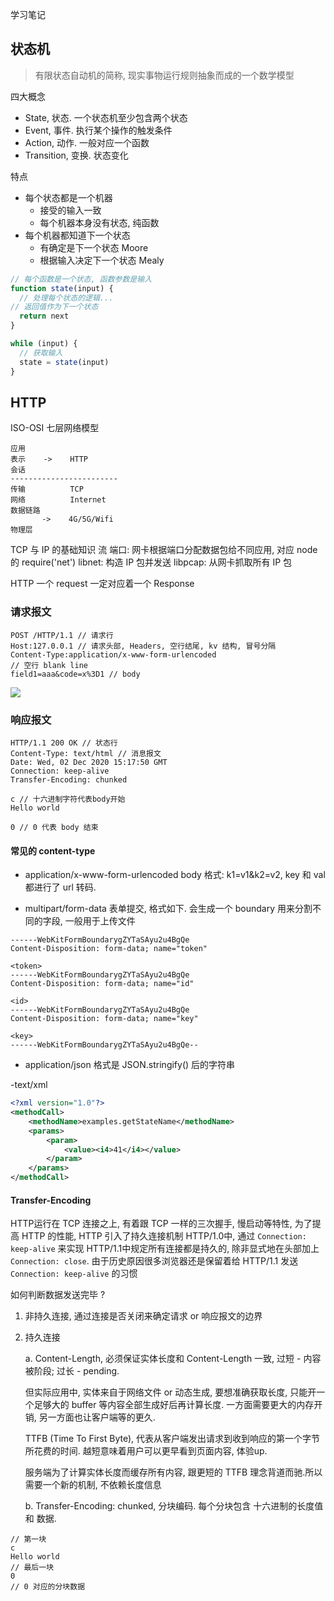 学习笔记

## 状态机

> 有限状态自动机的简称, 现实事物运行规则抽象而成的一个数学模型

四大概念
- State, 状态. 一个状态机至少包含两个状态
- Event, 事件. 执行某个操作的触发条件
- Action, 动作. 一般对应一个函数
- Transition, 变换. 状态变化

特点
- 每个状态都是一个机器
    - 接受的输入一致
    - 每个机器本身没有状态, 纯函数
- 每个机器都知道下一个状态
    - 有确定是下一个状态 Moore
    - 根据输入决定下一个状态 Mealy

```javascript
// 每个函数是一个状态, 函数参数是输入
function state(input) {
  // 处理每个状态的逻辑...
// 返回值作为下一个状态
  return next
}

while (input) {
  // 获取输入
  state = state(input)
}
```

## HTTP

ISO-OSI 七层网络模型
```
应用
表示    ->    HTTP
会话
------------------------
传输          TCP
网络          Internet
数据链路   
       ->    4G/5G/Wifi
物理层
```

TCP 与 IP 的基础知识
流
端口: 网卡根据端口分配数据包给不同应用, 对应 node 的 require('net')
libnet: 构造 IP 包并发送
libpcap: 从网卡抓取所有 IP 包

HTTP
一个 request 一定对应着一个 Response


### 请求报文
```
POST /HTTP/1.1 // 请求行
Host:127.0.0.1 // 请求头部, Headers, 空行结尾, kv 结构, 冒号分隔
Content-Type:application/x-www-form-urlencoded
// 空行 blank line
field1=aaa&code=x%3D1 // body
```
![](https://pic002.cnblogs.com/images/2012/426620/2012072810301161.png)

### 响应报文
```
HTTP/1.1 200 OK // 状态行
Content-Type: text/html // 消息报文
Date: Wed, 02 Dec 2020 15:17:50 GMT
Connection: keep-alive
Transfer-Encoding: chunked

c // 十六进制字符代表body开始
Hello world

0 // 0 代表 body 结束

```

#### 常见的 content-type
- application/x-www-form-urlencoded
body 格式: k1=v1&k2=v2, key 和 val 都进行了 url 转码.

- multipart/form-data
表单提交, 格式如下. 会生成一个 boundary 用来分割不同的字段, 一般用于上传文件
```
------WebKitFormBoundarygZYTaSAyu2u4BgQe
Content-Disposition: form-data; name="token"

<token>
------WebKitFormBoundarygZYTaSAyu2u4BgQe
Content-Disposition: form-data; name="id"

<id>
------WebKitFormBoundarygZYTaSAyu2u4BgQe
Content-Disposition: form-data; name="key"

<key>
------WebKitFormBoundarygZYTaSAyu2u4BgQe--
```

- application/json
格式是 JSON.stringify() 后的字符串

-text/xml
```xml
<?xml version="1.0"?>
<methodCall>
    <methodName>examples.getStateName</methodName>
    <params>
        <param>
            <value><i4>41</i4></value>
        </param>
    </params>
</methodCall>
```

#### Transfer-Encoding

HTTP运行在 TCP 连接之上, 有着跟 TCP 一样的三次握手, 慢启动等特性, 为了提高 HTTP 的性能, HTTP 引入了持久连接机制
HTTP/1.0中, 通过 `Connection: keep-alive` 来实现
HTTP/1.1中规定所有连接都是持久的, 除非显式地在头部加上 `Connection: close`. 
由于历史原因很多浏览器还是保留着给 HTTP/1.1 发送 `Connection: keep-alive` 的习惯

如何判断数据发送完毕 ?
1. 非持久连接, 通过连接是否关闭来确定请求 or 响应报文的边界
2. 持久连接

    a. Content-Length, 必须保证实体长度和 Content-Length 一致, 过短 - 内容被阶段; 过长 - pending.
    
    但实际应用中, 实体来自于网络文件 or 动态生成, 要想准确获取长度, 只能开一个足够大的 buffer 等内容全部生成好后再计算长度.
    一方面需要更大的内存开销, 另一方面也让客户端等的更久.
    
    TTFB (Time To First Byte), 代表从客户端发出请求到收到响应的第一个字节所花费的时间. 越短意味着用户可以更早看到页面内容, 体验up.
    
    服务端为了计算实体长度而缓存所有内容, 跟更短的 TTFB 理念背道而驰.所以需要一个新的机制, 不依赖长度信息
    
    b. Transfer-Encoding: chunked, 分块编码. 每个分块包含 十六进制的长度值 和 数据.
    
```
// 第一块
c
Hello world
// 最后一块
0
// 0 对应的分块数据
```
    